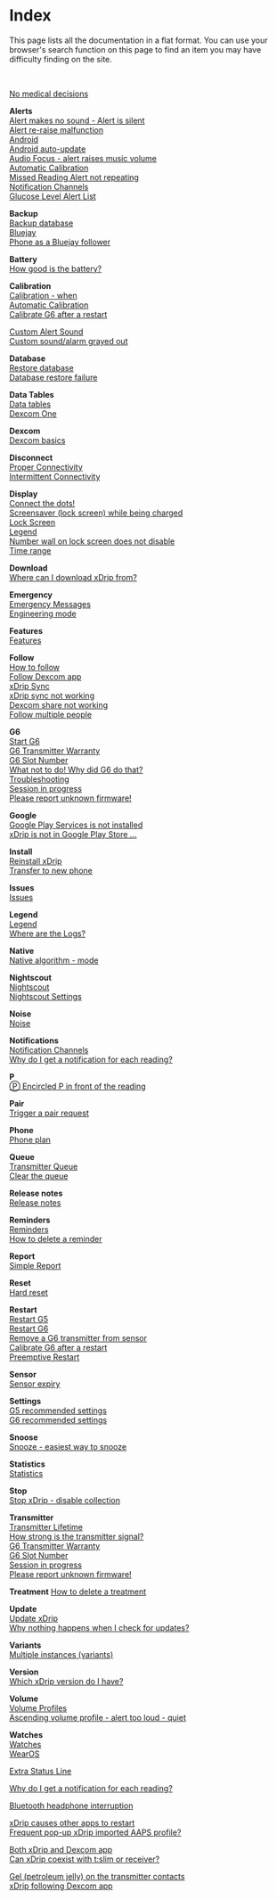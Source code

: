 # Index  
  
This page lists all the documentation in a flat format.  You can use your browser's search function on this page to find an item you may have difficulty finding on the site.    
  
<br/>  
  
[No medical decisions](./docs/Medical.md)  

**Alerts**  
[Alert makes no sound - Alert is silent](./docs/Silent-alert.md)  
[Alert re-raise malfunction](./docs/Alert-re‐raise-malfunction.md)  
[Android](./docs/Android.md)  
[Android auto-update](./docs/Android-auto-update.md)  
[Audio Focus - alert raises music volume](./docs/AudioFocus.md)  
[Automatic Calibration](./docs/AutoCal.md)  
[Missed Reading Alert not repeating](./docs/MissedSignalAlert.md)  
[Notification Channels](./docs/Notification-channels.md)  
[Glucose Level Alert List](./docs/Glucose-level-alerts.md)  

**Backup**  
[Backup database](./docs/Backup-Database.md)  
[Bluejay](./docs/Bluejay_page.md)  
[Phone as a Bluejay follower](./docs/Follow_Bluejay.md)  

**Battery**  
[How good is the battery?](./docs/Battery-condition.md)  
  
**Calibration**  
[Calibration - when](./docs/Calibration)  
[Automatic Calibration](./docs/AutoCal.md)  
[Calibrate G6 after a restart](./docs/Calibrate-after-G6Restart.md)  

[Custom Alert Sound](./docs/Custom-Alert-Sound.md)  
[Custom sound/alarm grayed out](./docs/Custom-sound-grayed-out.md)  

**Database**  
[Restore database](./docs/Restore-Database.md)  
[Database restore failure](./docs/Database-restore-failure.md)  

**Data Tables**  
[Data tables](./docs/Datatables.md)  
[Dexcom One](./docs/Dexcom-One.md)  

**Dexcom**  
[Dexcom basics](./docs/Dexcom-Basics.md)  
  
**Disconnect**  
[Proper Connectivity](./docs/Proper-connectivity.md)  
[Intermittent Connectivity](./docs/Intermittent.md)  
  
**Display**  
[Connect the dots!](./docs/Connect-the-dots.md)  
[Screensaver (lock screen) while being charged](./docs/Screensaver.md)  
[Lock Screen](./docs/Lock-screen.md)  
[Legend](./docs/Legend.md)  
[Number wall on lock screen does not disable](./docs/NumberWallDisable.md)  
[Time range](./docs/TimeButtons.md)  
  
**Download**  
[Where can I download xDrip from?](./docs/Download-xDrip.md)    

**Emergency**  
[Emergency Messages](./docs/Emergency.md)  
[Engineering mode](./docs/Engineering-Mode.md)  

**Features**  
[Features](./docs/Features_page.md)  

**Follow**  
[How to follow](./docs/How-to-follow.md)  
[Follow Dexcom app](./docs/DexcomAppxDrip.md)  
[xDrip Sync](./docs/xDripSync.md)  
[xDrip sync not working](./docs/xDrip-Sync-not-working.md)  
[Dexcom share not working](./docs/Dexcom-share-delta-format-change.md)  
[Follow multiple people](./docs/Variants.md)  
  
**G6**  
[Start G6](./docs/Starting-G6.md)  
[G6 Transmitter Warranty](./docs/G6_Warranty.md)  
[G6 Slot Number](./docs/G6_slot.md)  
[What not to do! Why did G6 do that?](./docs/What-not-to-do.md)  
[Troubleshooting](./docs/Connectivity-troubleshoot.md)  
[Session in progress](./docs/Session-in-progress.md)  
[Please report unknown firmware!](./docs/Report-firmware.md)  

**Google**  
[Google Play Services is not installed](./docs/GooglePlayServices_NotInstalled.md)  
[xDrip is not in Google Play Store ...](./docs/App-store.md)  
  
**Install**  
[Reinstall xDrip](./docs/Reinstall.md)  
[Transfer to new phone](./docs/New-Phone.md)  

**Issues**  
[Issues](./docs/Issues.md)  

**Legend**  
[Legend](./docs/Legend.md)  
[Where are the Logs?](./docs/Logs.md)  

**Native**  
[Native algorithm - mode](./docs/Native-Algorithm.md)  

**Nightscout**  
[Nightscout](./docs/Nightscout.md)  
[Nightscout Settings](./docs/Nightscout-Settings.md)  

**Noise**  
[Noise](./docs/Noise.md)  
  
**Notifications**  
[Notification Channels](./docs/Notification-channels.md)  
[Why do I get a notification for each reading?](./docs/Frequent_notifications.md)  
  
**P**  
[&#x24c5; Encircled P in front of the reading](./docs/P_in_Circle.md)  

**Pair**  
[Trigger a pair request](./docs/MissedPairRequest.md)  
  
**Phone**  
[Phone plan](./docs/Smartphone-Requirements.md)  
  
**Queue**  
[Transmitter Queue](./docs/Transmitter-Queue.md)  
[Clear the queue](./docs/Clear-queue.md)  

**Release notes**  
[Release notes](./docs/ReleaseNotes.md)  

**Reminders**  
[Reminders](./docs/Reminders.md)  
[How to delete a reminder](./docs/Delete-Reminder.md)  

**Report**  
[Simple Report](./docs/Report.md)  

**Reset**  
[Hard reset](./docs/Hard-Reset.md)  
  
**Restart**  
[Restart G5](./docs/Restart-G5-sensor.md)  
[Restart G6](./docs/Restart-G6-sensor.md)  
[Remove a G6 transmitter from sensor](./docs/Remove-transmitter.md)  
[Calibrate G6 after a restart](./docs/Calibrate-after-G6Restart.md)  
[Preemptive Restart](./docs/Preemptive-Restart.md)  

**Sensor**  
[Sensor expiry](./docs/Sensor-Expiry.md)  

**Settings**  
[G5 recommended settings](./docs/G5-Recommended-Settings.md)  
[G6 recommended settings](./docs/G6-Recommended-Settings.md)  

**Snoose**  
[Snooze - easiest way to snooze](./docs/Snooze.md)  

**Statistics**  
[Statistics](./docs/Statistics.md)  

**Stop**  
[Stop xDrip - disable collection](./docs/Stop-xDrip.md)  
  
**Transmitter**  
[Transmitter Lifetime](./docs/Transmitter-lifetime.md)  
[How strong is the transmitter signal?](./docs/Bluetooth-Scanner.md)  
[G6 Transmitter Warranty](./docs/G6_Warranty.md)  
[G6 Slot Number](./docs/G6_slot.md)  
[Session in progress](./docs/Session-in-progress.md)  
[Please report unknown firmware!](./docs/Report-firmware.md)  
  
**Treatment** 
[How to delete a treatment](./docs/Delete_Treatment.md)  

**Update**  
[Update xDrip](./docs/Updates.md)  
[Why nothing happens when I check for updates?](./docs/NoUpdate.md)  
  
**Variants**  
[Multiple instances (variants)](./docs/Variants.md)  
  
**Version**  
[Which xDrip version do I have?](./docs/xDrip-Version.md)  
  
**Volume**  
[Volume Profiles](./docs/Volume-profiles.md)  
[Ascending volume profile - alert too loud - quiet](./docs/Ascending-volume-profile.md)  
  
**Watches**  
[Watches](./docs/Watches.md)  
[WearOS](./docs/WearOS-Instructions.md)  

[Extra Status Line](./docs/Extra-status-line.md)  

[Why do I get a notification for each reading?](./docs/Frequent_notifications.md)  
  
[Bluetooth headphone interruption](./docs/Bluetooth-headphone-interruption.md)  

[xDrip causes other apps to restart](./docs/RestartingApps.md)  
[Frequent pop-up xDrip imported AAPS profile?](./docs/AAPS_ProfileImportNotification.md)  

[Both xDrip and Dexcom app](./docs/xDrip-and-Dexcom-app.md)  
[Can xDrip coexist with t:slim or receiver?](./docs/Receiver-or-t:slim-and-xDrip.md)  

[Gel (petroleum jelly) on the transmitter contacts](./docs/Dielectric-Grease-in-Dexcom-G6-Sensor.md)  
[xDrip following Dexcom app](./docs/DexcomAppxDrip.md)  

